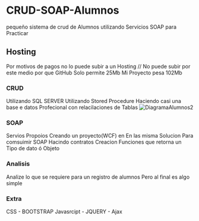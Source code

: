 # CRUD-SOAP-Alumnos
pequeño sistema de crud de Alumnos utilizando Servicios SOAP para Practicar  

## Hosting
Por motivos de pagos no lo puede subir a un Hosting // No puede subir por este medio por que 
GitHub Solo permite 25Mb
Mi Proyecto pesa 102Mb

### CRUD
Utilizando SQL SERVER 
Utilizando Stored Procedure 
Haciendo casi una base e datos Profecional con relacilaciones de Tablas
![DiagramaAlumnos2](https://user-images.githubusercontent.com/37716320/81251824-dad89380-8fe9-11ea-9e13-d518fac78145.PNG)

### SOAP
Servios Propoios Creando un proyecto(WCF) en En las misma Solucion Para comsuimir SOAP
Hacindo contratos 
Creacion Funciones que retorna un Tipo de dato ó Objeto

### Analisis 
Analize lo que se requiere para un registro de alumnos 
Pero al final es algo simple 


### Extra
CSS - BOOTSTRAP
Javasrcipt - JQUERY - Ajax

